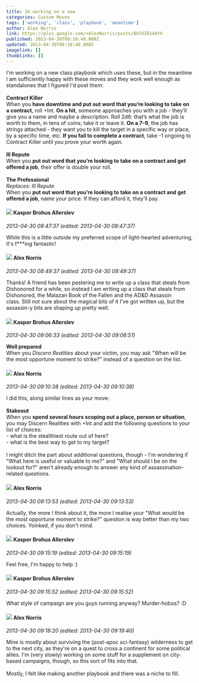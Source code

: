 ```yaml
---
title: Im working on a new
categories: Custom Moves
tags: ['working', 'class', 'playbook', 'meantime']
author: Alex Norris
link: https://plus.google.com/+AlexNorris/posts/BVC6ZEk4AYh
published: 2013-04-30T08:10:40.000Z
updated: 2013-04-30T08:10:40.000Z
imagelink: []
thumblinks: []
---
```


I&#39;m working on a new class playbook which uses these, but in the meantime I am sufficiently happy with these moves and they work well enough as standalones that I figured I&#39;d post them:<br /><br /><b>Contract Killer</b><br />When you <b>have downtime and put out word that you’re looking to take on a contract</b>, roll +Int. <b>On a hit</b>, someone approaches you with a job - they’ll give you a name and maybe a description. Roll 2d6: that’s what the job is worth to them, in tens of coins; take it or leave it. <b>On a 7-9</b>, the job has strings attached - they want you to kill the target in a specific way or place, by a specific time, etc. <b>If you fail to complete a contract</b>, take -1 ongoing to Contract Killer until you prove your worth again.<br /><br /><b>Ill Repute</b><br />When you <b>put out word that you’re looking to take on a contract and get offered a job</b>, their offer is double your roll.<br /><br /><b>The Professional</b><br /><i>Replaces: Ill Repute</i><br />When you <b>put out word that you’re looking to take on a contract and get offered a job</b>, name your price. If they can afford it, they’ll pay.
<div id='comment z12xjtaycpurgpq1y22zjv3rnlz5zjx4n04'>
  <h4><img src='{{site.baseurl}}//images/avatars/110937611143261107555_photo.jpg'> Kasper Brohus Allerslev</h4>
      <p><cite>2013-04-30 08:47:37 (edited: 2013-04-30 08:47:37)</cite></p>
        <p>While this is a little outside my preferred scope of light-hearted adventuring, it&#39;s f***ing fantastic!</p>
</div>
        

<div id='comment z12xjtaycpurgpq1y22zjv3rnlz5zjx4n04'>
  <h4><img src='{{site.baseurl}}//images/avatars/112750659160242168572_photo.jpg'> Alex Norris</h4>
      <p><cite>2013-04-30 08:49:37 (edited: 2013-04-30 08:49:37)</cite></p>
        <p>Thanks! A friend has been pestering me to write up a class that steals from Dishonored for a while, so instead I am writing up a class that steals from Dishonored, the Malazan Book of the Fallen and the AD&amp;D Assassin class. Still not sure about the magical bits of it I&#39;ve got written up, but the assassin-y bits are shaping up pretty well.</p>
</div>
        

<div id='comment z12xjtaycpurgpq1y22zjv3rnlz5zjx4n04'>
  <h4><img src='{{site.baseurl}}//images/avatars/110937611143261107555_photo.jpg'> Kasper Brohus Allerslev</h4>
      <p><cite>2013-04-30 09:06:33 (edited: 2013-04-30 09:06:51)</cite></p>
        <p><b>Well prepared</b><br />When you <i>Discern Realities</i> about your victim, you may ask &quot;When will be the most opportune moment to strike?&quot; instead of a question on the list.</p>
</div>
        

<div id='comment z12xjtaycpurgpq1y22zjv3rnlz5zjx4n04'>
  <h4><img src='{{site.baseurl}}//images/avatars/112750659160242168572_photo.jpg'> Alex Norris</h4>
      <p><cite>2013-04-30 09:10:38 (edited: 2013-04-30 09:10:38)</cite></p>
        <p>I did this, along similar lines as your move:<br /><br /><b>Stakeout</b><br />When you <b>spend several hours scoping out a place, person or situation</b>, you may Discern Realities with +Int and add the following questions to your list of choices:<br />- what is the stealthiest route out of here?<br />- what is the best way to get to my target?<br /><br />I might ditch the part about additional questions, though - I&#39;m wondering if &quot;What here is useful or valuable to me?&quot; and &quot;What should I be on the lookout for?&quot; aren&#39;t already enough to answer any kind of assassination-related questions. </p>
</div>
        

<div id='comment z12xjtaycpurgpq1y22zjv3rnlz5zjx4n04'>
  <h4><img src='{{site.baseurl}}//images/avatars/112750659160242168572_photo.jpg'> Alex Norris</h4>
      <p><cite>2013-04-30 09:13:53 (edited: 2013-04-30 09:13:53)</cite></p>
        <p>Actually, the more I think about it, the more I realise your &quot;What would be the most opportune moment to strike?&quot; question is way better than my two choices. Yoinked, if you don&#39;t mind.</p>
</div>
        

<div id='comment z12xjtaycpurgpq1y22zjv3rnlz5zjx4n04'>
  <h4><img src='{{site.baseurl}}//images/avatars/110937611143261107555_photo.jpg'> Kasper Brohus Allerslev</h4>
      <p><cite>2013-04-30 09:15:19 (edited: 2013-04-30 09:15:19)</cite></p>
        <p>Feel free, I&#39;m happy to help :)</p>
</div>
        

<div id='comment z12xjtaycpurgpq1y22zjv3rnlz5zjx4n04'>
  <h4><img src='{{site.baseurl}}//images/avatars/110937611143261107555_photo.jpg'> Kasper Brohus Allerslev</h4>
      <p><cite>2013-04-30 09:15:52 (edited: 2013-04-30 09:15:52)</cite></p>
        <p>What style of campaign are you guys running anyway? Murder-hobos? :D</p>
</div>
        

<div id='comment z12xjtaycpurgpq1y22zjv3rnlz5zjx4n04'>
  <h4><img src='{{site.baseurl}}//images/avatars/112750659160242168572_photo.jpg'> Alex Norris</h4>
      <p><cite>2013-04-30 09:18:20 (edited: 2013-04-30 09:19:40)</cite></p>
        <p>Mine is mostly about surviving the (post-apoc sci-fantasy) wilderness to get to the next city, as they&#39;re on a quest to cross a continent for some political allies. I&#39;m (very slowly) working on some stuff for a supplement on city-based campaigns, though, so this sort of fits into that.<br /><br />Mostly, I felt like making another playbook and there was a niche to fill.</p>
</div>
        
